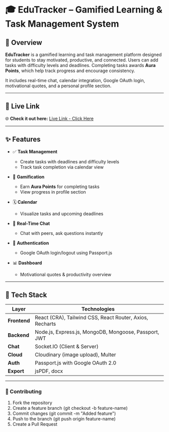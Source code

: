 # 🎓 EduTracker – Gamified Learning & Task Management System

## 🌟 Overview

**EduTracker** is a gamified learning and task management platform designed for students to stay motivated, productive, and connected. Users can add tasks with difficulty levels and deadlines. Completing tasks awards **Aura Points**, which help track progress and encourage consistency.

It includes real-time chat, calendar integration, Google OAuth login, motivational quotes, and a personal profile section.

---

## 🔗 Live Link

🌐 **Check it out here:** [Live Link - Click Here]([https://your-live-link.com](https://edutrackernet.netlify.app/))


---

## ✨ Features

- ✅ **Task Management**
  - Create tasks with deadlines and difficulty levels
  - Track task completion via calendar view

- 🌟 **Gamification**
  - Earn **Aura Points** for completing tasks
  - View progress in profile section

- 🗓️ **Calendar**
  - Visualize tasks and upcoming deadlines

- 💬 **Real-Time Chat**
  - Chat with peers, ask questions instantly

- 🔐 **Authentication**
  - Google OAuth login/logout using Passport.js

- 📊 **Dashboard**
  - Motivational quotes & productivity overview

---

## 🧰 Tech Stack

| Layer       | Technologies                                                                 |
|-------------|-------------------------------------------------------------------------------|
| **Frontend**| React (CRA), Tailwind CSS, React Router, Axios, Recharts                     |
| **Backend** | Node.js, Express.js, MongoDB, Mongoose, Passport, JWT                        |
| **Chat**    | Socket.IO (Client & Server)                                                  |
| **Cloud**   | Cloudinary (image upload), Multer                                            |
| **Auth**    | Passport.js with Google OAuth 2.0                                            |
| **Export**  | jsPDF, docx                                                                  |

---

### 🤝 Contributing


1. Fork the repository
2. Create a feature branch (git checkout -b feature-name)
3. Commit changes (git commit -m "Added feature")
4. Push to the branch (git push origin feature-name)
5. Create a Pull Request
